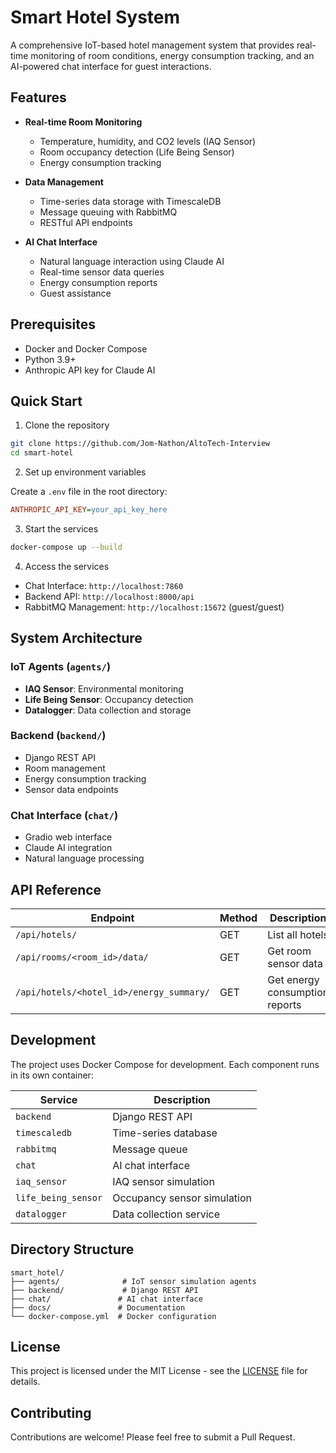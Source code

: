 # Smart Hotel System

A comprehensive IoT-based hotel management system that provides real-time monitoring of room conditions, energy consumption tracking, and an AI-powered chat interface for guest interactions.

## Features

- **Real-time Room Monitoring**
  - Temperature, humidity, and CO2 levels (IAQ Sensor)
  - Room occupancy detection (Life Being Sensor)
  - Energy consumption tracking

- **Data Management**
  - Time-series data storage with TimescaleDB
  - Message queuing with RabbitMQ
  - RESTful API endpoints

- **AI Chat Interface**
  - Natural language interaction using Claude AI
  - Real-time sensor data queries
  - Energy consumption reports
  - Guest assistance

## Prerequisites

- Docker and Docker Compose
- Python 3.9+
- Anthropic API key for Claude AI

## Quick Start

1. Clone the repository
```bash
git clone https://github.com/Jom-Nathon/AltoTech-Interview
cd smart-hotel
```

2. Set up environment variables

Create a `.env` file in the root directory:
```ini
ANTHROPIC_API_KEY=your_api_key_here
```

3. Start the services
```bash
docker-compose up --build
```

4. Access the services
- Chat Interface: `http://localhost:7860`
- Backend API: `http://localhost:8000/api`
- RabbitMQ Management: `http://localhost:15672` (guest/guest)

## System Architecture

### IoT Agents (`agents/`)
- **IAQ Sensor**: Environmental monitoring
- **Life Being Sensor**: Occupancy detection
- **Datalogger**: Data collection and storage

### Backend (`backend/`)
- Django REST API
- Room management
- Energy consumption tracking
- Sensor data endpoints

### Chat Interface (`chat/`)
- Gradio web interface
- Claude AI integration
- Natural language processing

## API Reference

| Endpoint | Method | Description |
|----------|--------|-------------|
| `/api/hotels/` | GET | List all hotels |
| `/api/rooms/<room_id>/data/` | GET | Get room sensor data |
| `/api/hotels/<hotel_id>/energy_summary/` | GET | Get energy consumption reports |

## Development

The project uses Docker Compose for development. Each component runs in its own container:

| Service | Description |
|---------|-------------|
| `backend` | Django REST API |
| `timescaledb` | Time-series database |
| `rabbitmq` | Message queue |
| `chat` | AI chat interface |
| `iaq_sensor` | IAQ sensor simulation |
| `life_being_sensor` | Occupancy sensor simulation |
| `datalogger` | Data collection service |

## Directory Structure

```
smart_hotel/
├── agents/              # IoT sensor simulation agents
├── backend/             # Django REST API
├── chat/               # AI chat interface
├── docs/               # Documentation
└── docker-compose.yml  # Docker configuration
```

## License

This project is licensed under the MIT License - see the [LICENSE](LICENSE) file for details.

## Contributing

Contributions are welcome! Please feel free to submit a Pull Request.
